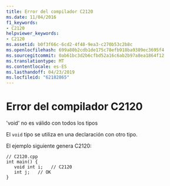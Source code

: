 ```yaml
---
title: Error del compilador C2120
ms.date: 11/04/2016
f1_keywords:
- C2120
helpviewer_keywords:
- C2120
ms.assetid: b0f3f66c-6cd2-4f48-9ea3-c270b53c2b8c
ms.openlocfilehash: 699a80b2cdb1de175c78efb918ba9389ec3695f4
ms.sourcegitcommit: 0ab61bc3d2b6cfbd52a16c6ab2b97a8ea1864f12
ms.translationtype: MT
ms.contentlocale: es-ES
ms.lasthandoff: 04/23/2019
ms.locfileid: "62182865"
---
```

# <a name="compiler-error-c2120"></a>Error del compilador C2120

'void' no es válido con todos los tipos

El `void` tipo se utiliza en una declaración con otro tipo.

El ejemplo siguiente genera C2120:

```
// C2120.cpp
int main() {
   void int i;   // C2120
   int j;   // OK
}
```